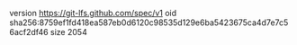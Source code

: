 version https://git-lfs.github.com/spec/v1
oid sha256:8759ef1fd418ea587eb0d6120c98535d129e6ba5423675ca4d7e7c56acf2df46
size 2054
